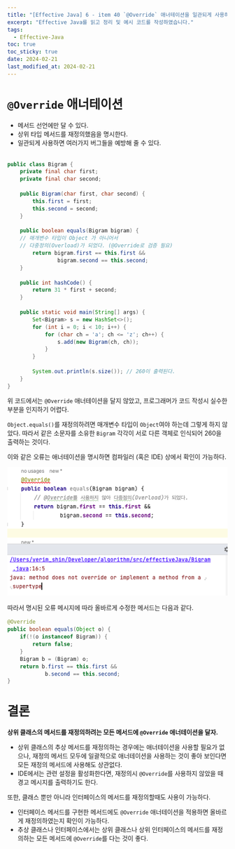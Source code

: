 ```yaml
---
title: "[Effective Java] 6 - item 40 `@Override` 애너테이션을 일관되게 사용하라"
excerpt: "Effective Java를 읽고 정리 및 예시 코드를 작성하였습니다."
tags:
  - Effective-Java
toc: true
toc_sticky: true
date: 2024-02-21
last_modified_at: 2024-02-21
---
```


# `@Override` 애너테이션

- 메서드 선언에만 달 수 있다.
- 상위 타입 메서드를 재정의했음을 명시한다.
- 일관되게 사용하면 여러가지 버그들을 예방해 줄 수 있다.

```java

public class Bigram {  
    private final char first;  
    private final char second;  
  
    public Bigram(char first, char second) {  
        this.first = first;  
        this.second = second;  
    }  
  
    public boolean equals(Bigram bigram) {  
    // 매개변수 타입이 Object 가 아니어서
    // 다중정의(Overload)가 되었다. (@Override로 검증 필요)
        return bigram.first == this.first &&  
                bigram.second == this.second;  
    }  
  
    public int hashCode() {  
        return 31 * first + second;  
    }  
  
    public static void main(String[] args) {  
        Set<Bigram> s = new HashSet<>();  
        for (int i = 0; i < 10; i++) {  
            for (char ch = 'a'; ch <= 'z'; ch++) {  
                s.add(new Bigram(ch, ch));  
            }  
        }  
  
        System.out.println(s.size()); // 260이 출력된다.
    }  
}

```

위 코드에서는 `@Override` 애너테이션을 달지 않았고, 프로그래머가 코드 작성시 실수한 부분을 인지하기 어렵다.

`Object.equals()`를 재정의하려면 매개변수 타입이 `Object`여야 하는데 그렇게 하지 않았다. 
따라서 같은 소문자를 소유한 `Bigram` 각각이 서로 다른 객체로 인식되어 260을 출력하는 것이다.

이와 같은 오류는 애너테이션을 명시하면 컴파일러 (혹은 IDE) 상에서 확인이 가능하다.

![](/attatchments/20240222102839.png)

따라서 명시된 오류 메시지에 따라 올바르게 수정한 메서드는 다음과 같다.

```java
@Override  
public boolean equals(Object o) {  
    if(!(o instanceof Bigram)) {  
        return false;  
    }  
    Bigram b = (Bigram) o;  
    return b.first == this.first &&  
            b.second == this.second;  
}
```

# 결론

**상위 클래스의 메서드를 재정의하려는 모든 메서드에 `@Override` 애너테이션을 달자.**

- 상위 클래스의 추상 메서드를 재정의하는 경우에는 애너테이션을 사용할 필요가 없으나, 재정의 메서드 모두에 일괄적으로 애너테이션을 사용하는 것이 좋아 보인다면 모든 재정의 메서드에 사용해도 상관없다.
- IDE에서는 관련 설정을 활성화한다면, 재정의시 `@Override`를 사용하지 않았을 때 경고 메시지를 출력하기도 한다.

또한, 클래스 뿐만 아니라 인터페이스의 메서드를 재정의할때도 사용이 가능하다. 

- 인터페이스 메서드를 구현한 메서드에도 `@Override` 애너테이션을 적용하면 올바르게 재정의하였는지 확인이 가능하다.
- 추상 클래스나 인터페이스에서는 상위 클래스나 상위 인터페이스의 메서드를 재정의하는 모든 메서드에 `@Override`를 다는 것이 좋다.